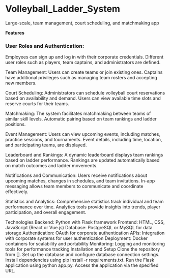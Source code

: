# Volleyball_Ladder_System
Large-scale, team management, court scheduling, and matchmaking app 

**Features**

### User Roles and Authentication:
Employees can sign up and log in with their corporate credentials.
Different user roles such as players, team captains, and administrators are defined.

Team Management:
Users can create teams or join existing ones.
Captains have additional privileges such as managing team rosters and accepting new members.

Court Scheduling:
Administrators can schedule volleyball court reservations based on availability and demand.
Users can view available time slots and reserve courts for their teams.

Matchmaking:
The system facilitates matchmaking between teams of similar skill levels.
Automatic pairing based on team rankings and ladder positions.

Event Management:
Users can view upcoming events, including matches, practice sessions, and tournaments.
Event details, including time, location, and participating teams, are displayed.

Leaderboard and Rankings:
A dynamic leaderboard displays team rankings based on ladder performance.
Rankings are updated automatically based on match outcomes and ladder movements.

Notifications and Communication:
Users receive notifications about upcoming matches, changes in schedules, and team invitations.
In-app messaging allows team members to communicate and coordinate effectively.

Statistics and Analytics:
Comprehensive statistics track individual and team performance over time.
Analytics tools provide insights into trends, player participation, and overall engagement.

Technologies
Backend: Python with Flask framework
Frontend: HTML, CSS, JavaScript (React or Vue.js)
Database: PostgreSQL or MySQL for data storage
Authentication: OAuth for corporate authentication
APIs: Integration with corporate systems for user authentication
Deployment: Docker containers for scalability and portability
Monitoring: Logging and monitoring tools for performance tracking
Installation and Setup
Clone the repository from [].
Set up the database and configure database connection settings.
Install dependencies using pip install -r requirements.txt.
Run the Flask application using python app.py.
Access the application via the specified URL.
